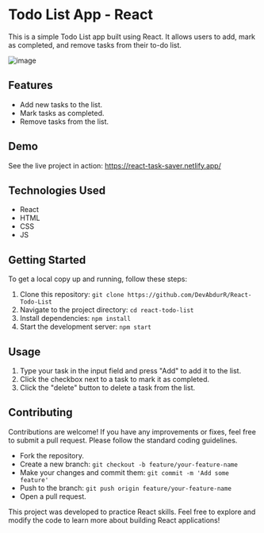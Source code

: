 # Todo List App - React

This is a simple Todo List app built using React. It allows users to add, mark as completed, and remove tasks from their to-do list.

![image](https://github.com/DevAbdurR/React-Todo-List/assets/112758727/2b83dcde-450d-4127-94ec-e1ba2d50c951)


## Features

- Add new tasks to the list.
- Mark tasks as completed.
- Remove tasks from the list.

## Demo

See the live project in action: https://react-task-saver.netlify.app/

## Technologies Used

- React
- HTML
- CSS
- JS

## Getting Started

To get a local copy up and running, follow these steps:

1. Clone this repository: `git clone https://github.com/DevAbdurR/React-Todo-List`
2. Navigate to the project directory: `cd react-todo-list`
3. Install dependencies: `npm install`
4. Start the development server: `npm start`

## Usage

1. Type your task in the input field and press "Add" to add it to the list.
2. Click the checkbox next to a task to mark it as completed.
3. Click the "delete" button to delete a task from the list.

## Contributing

Contributions are welcome! If you have any improvements or fixes, feel free to submit a pull request. Please follow the standard coding guidelines.

- Fork the repository.
- Create a new branch: `git checkout -b feature/your-feature-name`
- Make your changes and commit them: `git commit -m 'Add some feature'`
- Push to the branch: `git push origin feature/your-feature-name`
- Open a pull request.


This project was developed to practice React skills. Feel free to explore and modify the code to learn more about building React applications!
